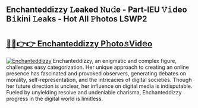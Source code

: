 ## Enchanteddizzy 𝙻eaked 𝙽u𝚍e - Part-IEU 𝚅𝚒deo B𝚒kini 𝙻eaks - Hot All 𝙿hotos LSWP2

# <h2><a href="http://ld1hnhp.urlbe.top/?page=Enchanteddizzy">🔗🔗👉👉 Enchanteddizzy P𝚑oto𝚜Vid𝚎o</a></h2>

[![Enchanteddizzy](https://i.imgur.com/eBuTRDB.gif)](http://ld1hnhp.urlbe.top/?page=Enchanteddizzy)
Enchanteddizzy, an enigmatic and complex figure, challenges easy categorization. Her unique approach to creating an online presence has fascinated and provoked observers, generating debates on morality, self-representation, and the intricacies of digital societies. Though her future direction is unclear, her influence on digital media is indisputable. Fueled by unyielding resolve and undeniable charisma, Enchanteddizzy progress in the digital world is limitless.
